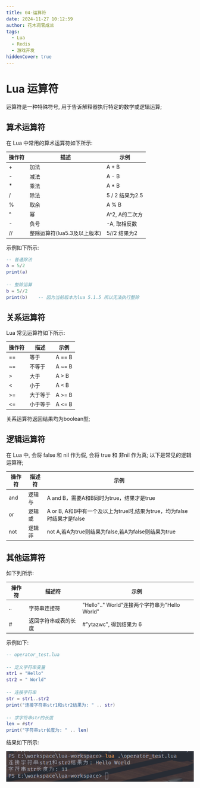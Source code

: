 ```yaml
---
title: 04-运算符
date: 2024-11-27 10:12:59
author: 花木凋零成兰
tags:
  - Lua
  - Redis
  - 游戏开发
hiddenCover: true
---
```


# Lua 运算符

运算符是一种特殊符号, 用于告诉解释器执行特定的数学或逻辑运算;

## 算术运算符

在 Lua 中常用的算术运算符如下所示:

| 操作符 | 描述                 | 示例           |
|-----|--------------------|--------------|
| +   | 加法                 | A + B        |
| -   | 减法                 | A - B        |
| *   | 乘法                 | A * B        |
| /   | 除法                 | 5 / 2 结果为2.5 |
| %   | 取余                 | A % B        |
| ^   | 幂                  | A^2, A的二次方   |
| -   | 负号                 | -A, 取相反数     |
| //  | 整除运算符(lua5.3及以上版本) | 5//2 结果为2    |

示例如下所示:

```lua
-- 普通除法
a = 5/2
print(a)

-- 整除运算
b = 5//2
print(b)    -- 因为当前版本为lua 5.1.5 所以无法执行整除
```

## 关系运算符

Lua 常见运算符如下所示:

| 操作符 | 描述   | 示例     |
|-----|------|--------|
| ==  | 等于   | A == B |
| ~=  | 不等于  | A ~= B |
| >   | 大于   | A > B  |
| <   | 小于   | A < B  |
| >=  | 大于等于 | A >= B |
| <=  | 小于等于 | A <= B |

关系运算符返回结果均为boolean型;

## 逻辑运算符

在 Lua 中, 会将 false 和 nil 作为假, 会将 true 和 非nil 作为真; 以下是常见的逻辑运算符;

| 操作符 | 描述符 | 示例                                                 |
|-----|-----|----------------------------------------------------|
| and | 逻辑与 | A and B，需要A和B同时为true，结果才是true                      |
| or  | 逻辑或 | A or B, A和B中有一个及以上为true时,结果为true，均为false时结果才是false |
| not | 逻辑非 | not A,若A为true则结果为false,若A为false则结果为true            |

## 其他运算符

如下列所示:

| 操作符 | 描述符        | 示例                                      |
|-----|------------|-----------------------------------------|
| ..  | 字符串连接符     | "Hello".." World"连接两个字符串为"Hello World"  |
| #   | 返回字符串或表的长度 | #"ytazwc", 得到结果为 6                      |

示例如下:

```lua
-- operator_test.lua

-- 定义字符串变量
str1 = "Hello"
str2 = " World"

-- 连接字符串
str = str1..str2
print("连接字符串str1和str2结果为: " .. str)

-- 求字符串str的长度
len = #str
print("字符串str长度为: " .. len)
```

结果如下所示:

[//]: # (![]&#40;https://img.upyun.ytazwc.top/blog/202411271115433.png&#41;)
![](assets/2025-09-17-eQaVrz.png)
